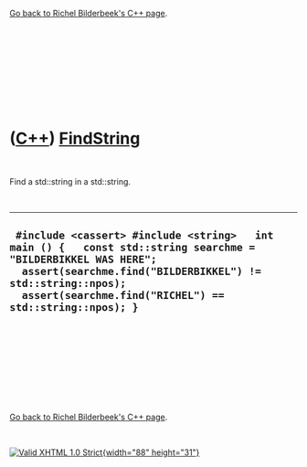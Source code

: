 

[Go back to Richel Bilderbeek's C++ page](Cpp.htm).

 

 

 

 

 

([C++](Cpp.htm)) [FindString](CppFindString.htm)
================================================

 

Find a std::string in a std::string.

 

  -----------------------------------------------------------------------------------------------------------------------------------------------------------------------------------------------------------------------------------------
  ` #include <cassert> #include <string>   int main () {   const std::string searchme = "BILDERBIKKEL WAS HERE";   assert(searchme.find("BILDERBIKKEL") != std::string::npos);   assert(searchme.find("RICHEL") == std::string::npos); }`
  -----------------------------------------------------------------------------------------------------------------------------------------------------------------------------------------------------------------------------------------

 

 

 

 

 

[Go back to Richel Bilderbeek's C++ page](Cpp.htm).



 

[![Valid XHTML 1.0 Strict](valid-xhtml10.png){width="88"
height="31"}](http://validator.w3.org/check?uri=referer)
